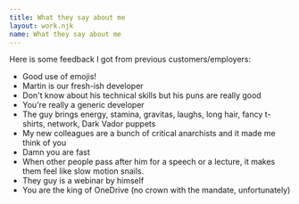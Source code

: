 ```yaml
---
title: What they say about me
layout: work.njk
name: What they say about me
---
```


Here is some feedback I got from previous customers/employers:

- Good use of emojis!
- Martin is our fresh-ish developer
- Don't know about his technical skills but his puns are really good
- You're really a generic developer
- The guy brings energy, stamina, gravitas, laughs, long hair, fancy t-shirts, network, Dark Vador puppets
- My new colleagues are a bunch of critical anarchists and it made me think of you
- Damn you are fast
- When other people pass after him for a speech or a lecture, it makes them feel like slow motion snails.
- They guy is a webinar by himself
- You are the king of OneDrive (no crown with the mandate, unfortunately)
